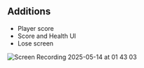## Additions

- Player score
- Score and Health UI
- Lose screen

![Screen Recording 2025-05-14 at 01 43 03](https://github.com/user-attachments/assets/a9f95e2d-70ee-4201-88a3-ecebab5c046d)
